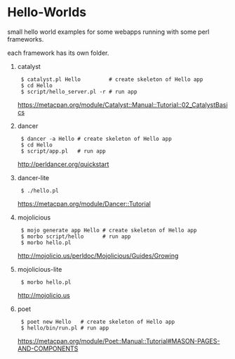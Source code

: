 Hello-Worlds
============

small hello world examples for some webapps running with some perl frameworks.

each framework has its own folder.

1. catalyst
    
        $ catalyst.pl Hello         # create skeleton of Hello app
        $ cd Hello
        $ script/hello_server.pl -r # run app
    
    https://metacpan.org/module/Catalyst::Manual::Tutorial::02_CatalystBasics
    
2. dancer
    
        $ dancer -a Hello # create skeleton of Hello app
        $ cd Hello
        $ script/app.pl   # run app
    
	http://perldancer.org/quickstart
    
3. dancer-lite

        $ ./hello.pl
    
    https://metacpan.org/module/Dancer::Tutorial

4. mojolicious
    
        $ mojo generate app Hello # create skeleton of Hello app
        $ morbo script/hello      # run app
        $ morbo hello.pl
    
    http://mojolicio.us/perldoc/Mojolicious/Guides/Growing
    
5. mojolicious-lite

        $ morbo hello.pl
    
    http://mojolicio.us

6. poet
    
        $ poet new Hello   # create skeleton of Hello app
        $ hello/bin/run.pl # run app
    
    https://metacpan.org/module/Poet::Manual::Tutorial#MASON-PAGES-AND-COMPONENTS

